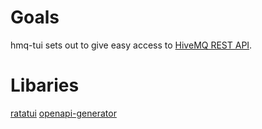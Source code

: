 # Goals
hmq-tui sets out to give easy access to [HiveMQ  REST API](https://docs.hivemq.com/hivemq/4.21/rest-api/specification/).

# Libaries
[ratatui](https://github.com/ratatui-org/ratatui)
[openapi-generator](https://github.com/OpenAPITools/openapi-generator/blob/master/docs/generators/rust.md)
